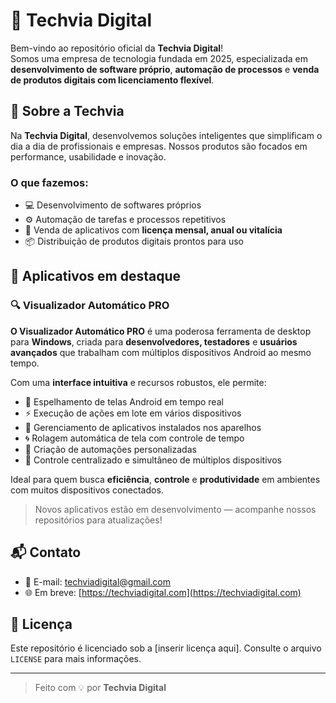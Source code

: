 # 🚀 Techvia Digital

Bem-vindo ao repositório oficial da **Techvia Digital**!  
Somos uma empresa de tecnologia fundada em 2025, especializada em **desenvolvimento de software próprio**, **automação de processos** e **venda de produtos digitais com licenciamento flexível**.

## 🧠 Sobre a Techvia

Na **Techvia Digital**, desenvolvemos soluções inteligentes que simplificam o dia a dia de profissionais e empresas. Nossos produtos são focados em performance, usabilidade e inovação.

### O que fazemos:

- 💻 Desenvolvimento de softwares próprios  
- ⚙️ Automação de tarefas e processos repetitivos  
- 🛒 Venda de aplicativos com **licença mensal, anual ou vitalícia**  
- 📦 Distribuição de produtos digitais prontos para uso

## 📱 Aplicativos em destaque

### 🔍 Visualizador Automático PRO

**O Visualizador Automático PRO** é uma poderosa ferramenta de desktop para **Windows**, criada para **desenvolvedores, testadores** e **usuários avançados** que trabalham com múltiplos dispositivos Android ao mesmo tempo.

Com uma **interface intuitiva** e recursos robustos, ele permite:

- 📱 Espelhamento de telas Android em tempo real  
- ⚡ Execução de ações em lote em vários dispositivos  
- 🔧 Gerenciamento de aplicativos instalados nos aparelhos  
- 🌀 Rolagem automática de tela com controle de tempo  
- 🤖 Criação de automações personalizadas  
- 📲 Controle centralizado e simultâneo de múltiplos dispositivos

Ideal para quem busca **eficiência**, **controle** e **produtividade** em ambientes com muitos dispositivos conectados.

> Novos aplicativos estão em desenvolvimento — acompanhe nossos repositórios para atualizações!

## 📬 Contato

- 📧 E-mail: [techviadigital@gmail.com](mailto:techviadigital@gmail.com)  
- 🌐 Em breve: [https://techviadigital.com](https://techviadigital.com)

## 📜 Licença

Este repositório é licenciado sob a [inserir licença aqui]. Consulte o arquivo `LICENSE` para mais informações.

---

> Feito com 💡 por **Techvia Digital**


<!--
**TechviaDigital/TechviaDigital** is a ✨ _special_ ✨ repository because its `README.md` (this file) appears on your GitHub profile.

Here are some ideas to get you started:

- 🔭 I’m currently working on ...
- 🌱 I’m currently learning ...
- 👯 I’m looking to collaborate on ...
- 🤔 I’m looking for help with ...
- 💬 Ask me about ...
- 📫 How to reach me: ...
- 😄 Pronouns: ...
- ⚡ Fun fact: ...
-->

